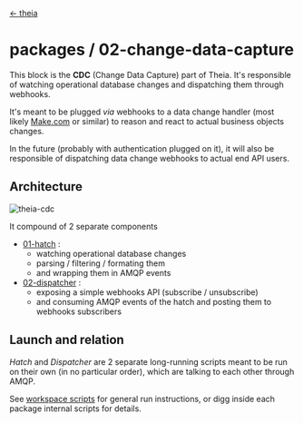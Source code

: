 [← theia](/README.md)

# packages / 02-change-data-capture

This block is the **CDC** (Change Data Capture) part of Theia. It's responsible of watching operational database changes and dispatching them through webhooks.

It's meant to be plugged *via* webhooks to a data change handler (most likely [Make.com](https://www.make.com/) or similar) to reason and react to actual business objects changes.

In the future (probably with authentication plugged on it), it will also be responsible of dispatching data change webhooks to actual end API users.

## Architecture

![theia-cdc](https://user-images.githubusercontent.com/10728426/212089625-0e4cb170-aa1e-4232-aeb8-58561cde754f.png)

It compound of 2 separate components
- [01-hatch](01-hatch) :
  - watching operational database changes
  - parsing / filtering / formating them
  - and wrapping them in AMQP events
- [02-dispatcher](02-webhooks) :
  - exposing a simple webhooks API (subscribe / unsubscribe)
  - and consuming AMQP events of the hatch and posting them to webhooks subscribers

## Launch and relation

*Hatch* and *Dispatcher* are 2 separate long-running scripts meant to be run on their own (in no particular order), which are talking to each other through AMQP.

See [workspace scripts](/README.md#workspace-scripts) for general run instructions, or digg inside each package internal scripts for details.

